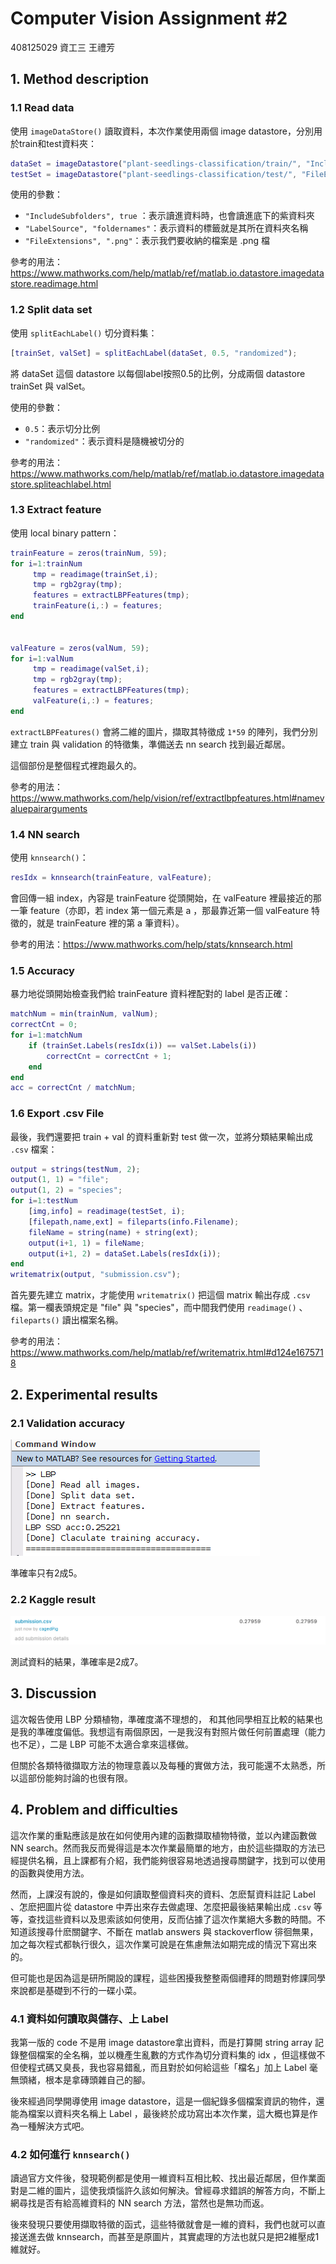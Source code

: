 # **Computer Vision Assignment #2**

408125029 資工三 王禮芳

## 1. Method description

### 1.1 Read data

使用 `imageDataStore()` 讀取資料，本次作業使用兩個 image datastore，分別用於train和test資料夾：

```matlab
dataSet = imageDatastore("plant-seedlings-classification/train/", "IncludeSubfolders", true, "LabelSource", "foldernames", "FileExtensions", ".png");
testSet = imageDatastore("plant-seedlings-classification/test/", "FileExtensions", ".png");
```

使用的參數：

* `"IncludeSubfolders", true` ：表示讀進資料時，也會讀進底下的紫資料夾
* `"LabelSource", "foldernames"`：表示資料的標籤就是其所在資料夾名稱
*  `"FileExtensions", ".png"`：表示我們要收納的檔案是 .png 檔

參考的用法：https://www.mathworks.com/help/matlab/ref/matlab.io.datastore.imagedatastore.readimage.html

### 1.2 Split data set

使用 `splitEachLabel()` 切分資料集：

```matlab
[trainSet, valSet] = splitEachLabel(dataSet, 0.5, "randomized");
```

將 dataSet 這個 datastore 以每個label按照0.5的比例，分成兩個 datastore trainSet 與 valSet。

使用的參數：

* `0.5`：表示切分比例
* `"randomized"`：表示資料是隨機被切分的

參考的用法：https://www.mathworks.com/help/matlab/ref/matlab.io.datastore.imagedatastore.spliteachlabel.html

### 1.3 Extract feature

使用 local binary pattern：

```matlab
trainFeature = zeros(trainNum, 59);
for i=1:trainNum
     tmp = readimage(trainSet,i);
     tmp = rgb2gray(tmp);
     features = extractLBPFeatures(tmp);
     trainFeature(i,:) = features;
end


valFeature = zeros(valNum, 59);
for i=1:valNum
     tmp = readimage(valSet,i);
     tmp = rgb2gray(tmp);
     features = extractLBPFeatures(tmp);
     valFeature(i,:) = features;
end
```

`extractLBPFeatures()` 會將二維的圖片，擷取其特徵成 `1*59` 的陣列，我們分別建立 train 與 validation 的特徵集，準備送去 nn search 找到最近鄰居。

這個部份是整個程式裡跑最久的。

參考的用法：https://www.mathworks.com/help/vision/ref/extractlbpfeatures.html#namevaluepairarguments

### 1.4 NN search

使用 `knnsearch()`：

```matlab
resIdx = knnsearch(trainFeature, valFeature);
```

會回傳一組 index，內容是 trainFeature 從頭開始，在 valFeature 裡最接近的那一筆 feature（亦即，若 index 第一個元素是 a ，那最靠近第一個 valFeature 特徵的，就是 trainFeature 裡的第 a 筆資料）。

參考的用法：https://www.mathworks.com/help/stats/knnsearch.html

### 1.5 Accuracy

暴力地從頭開始檢查我們給 trainFeature 資料裡配對的 label 是否正確：

```matlab
matchNum = min(trainNum, valNum);
correctCnt = 0;
for i=1:matchNum
    if (trainSet.Labels(resIdx(i)) == valSet.Labels(i))
        correctCnt = correctCnt + 1;
    end
end
acc = correctCnt / matchNum;
```

### 1.6 Export .csv File

最後，我們還要把 train + val 的資料重新對 test 做一次，並將分類結果輸出成 `.csv` 檔案：

```matlab
output = strings(testNum, 2);
output(1, 1) = "file";
output(1, 2) = "species";
for i=1:testNum
    [img,info] = readimage(testSet, i);
    [filepath,name,ext] = fileparts(info.Filename);
    fileName = string(name) + string(ext);
    output(i+1, 1) = fileName;
    output(i+1, 2) = dataSet.Labels(resIdx(i));
end
writematrix(output, "submission.csv");
```

首先要先建立 matrix，才能使用 `writematrix()` 把這個 matrix 輸出存成 `.csv` 檔。第一欄表頭規定是 "file" 與 "species"，而中間我們使用 `readimage()` 、`fileparts()` 讀出檔案名稱。

參考的用法：https://www.mathworks.com/help/matlab/ref/writematrix.html#d124e1675718

## 2. Experimental results
### 2.1 Validation accuracy

![result](result.png)

準確率只有2成5。

### 2.2 Kaggle result

![kaggle](kaggle.png)

測試資料的結果，準確率是2成7。

## 3. Discussion

這次報告使用 LBP 分類植物，準確度滿不理想的， 和其他同學相互比較的結果也是我的準確度偏低。我想這有兩個原因，一是我沒有對照片做任何前置處理（能力也不足），二是 LBP 可能不太適合拿來這樣做。

但關於各類特徵擷取方法的物理意義以及每種的實做方法，我可能還不太熟悉，所以這部份能夠討論的也很有限。

## 4. Problem and difficulties

這次作業的重點應該是放在如何使用內建的函數擷取植物特徵，並以內建函數做 NN search。然而我反而覺得這是本次作業最簡單的地方，由於這些擷取的方法已經提供名稱，且上課都有介紹，我們能夠很容易地透過搜尋關鍵字，找到可以使用的函數與使用方法。

然而，上課沒有說的，像是如何讀取整個資料夾的資料、怎麽幫資料註記 Label 、怎麽把圖片從 datastore 中弄出來存去做處理、怎麼把最後結果輸出成 `.csv` 等等，查找這些資料以及思索該如何使用，反而佔據了這次作業絕大多數的時間。不知道該搜尋什麽關鍵字、不斷在 matlab answers 與 stackoverflow 徘徊無果，加之每次程式都執行很久，這次作業可說是在焦慮無法如期完成的情況下寫出來的。

但可能也是因為這是研所開設的課程，這些困擾我整整兩個禮拜的問題對修課同學來說都是基礎到不行的一碟小菜。

### 4.1 資料如何讀取與儲存、上 Label

我第一版的 code 不是用 image datastore拿出資料，而是打算開 string array 記錄整個檔案的全名稱，並以機產生亂數的方式作為切分資料集的 idx ，但這樣做不但使程式碼又臭長，我也容易錯亂，而且對於如何給這些「檔名」加上 Label 毫無頭緒，根本是拿磚頭雜自己的腳。

後來經過同學開導使用 image datastore，這是一個紀錄多個檔案資訊的物件，還能為檔案以資料夾名稱上 Label ，最後終於成功寫出本次作業，這大概也算是作為一種解決方式吧。

### 4.2 如何進行 `knnsearch()`

讀過官方文件後，發現範例都是使用一維資料互相比較、找出最近鄰居，但作業面對是二維的圖片，這使我煩惱許久該如何解決。曾經尋求錯誤的解答方向，不斷上網尋找是否有給高維資料的 NN search 方法，當然也是無功而返。

後來發現只要使用擷取特徵的函式，這些特徵就會是一維的資料，我們也就可以直接送進去做 knnsearch，而甚至是原圖片，其實處理的方法也就只是把2維壓成1維就好。

